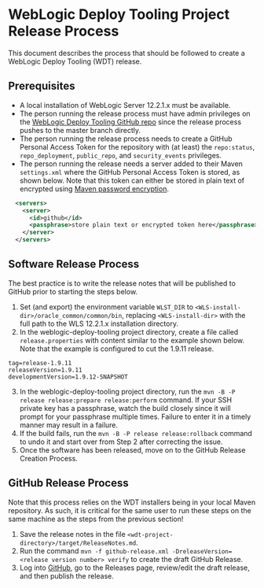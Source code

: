 # WebLogic Deploy Tooling Project Release Process
This document describes the process that should be followed to create a WebLogic Deploy Tooling (WDT) release.

## Prerequisites
- A local installation of WebLogic Server 12.2.1.x must be available.
- The person running the release process must have admin privileges on the [WebLogic Deploy Tooling GitHub repo](https://github.com/oracle/weblogic-deploy-tooling) since the release process pushes to the master branch directly.
- The person running the release process needs to create a GitHub Personal Access Token for the repository with (at least) the `repo:status`, `repo_deployment`, `public_repo`, and `security_events` privileges.
- The person running the release needs a server added to their Maven `settings.xml` where the GitHub Personal Access Token is stored, as shown below.  Note that this token can either be stored in plain text of encrypted using [Maven password encryption](https://maven.apache.org/guides/mini/guide-encryption.html).

```xml
  <servers>
    <server>
      <id>github</id>
      <passphrase>store plain text or encrypted token here</passphrase>
    </server>
  </servers>
```

## Software Release Process
The best practice is to write the release notes that will be published to GitHub prior to starting the steps below.

1. Set (and export) the environment variable `WLST_DIR` to `<WLS-install-dir>/oracle_common/common/bin`, replacing `<WLS-install-dir>` with the full path to the WLS 12.2.1.x installation directory.
2. In the weblogic-deploy-tooling project directory, create a file called `release.properties` with content similar to the example shown below.  Note that the example is configured to cut the 1.9.11 release.

```properties
tag=release-1.9.11
releaseVersion=1.9.11
developmentVersion=1.9.12-SNAPSHOT
```

3. In the weblogic-deploy-tooling project directory, run the `mvn -B -P release release:prepare release:perform` command.  If your SSH private key has a passphrase, watch the build closely since it will prompt for your passphrase multiple times.  Failure to enter it in a timely manner may result in a failure.
4. If the build fails, run the `mvn -B -P release release:rollback` command to undo it and start over from Step 2 after correcting the issue.
4. Once the software has been released, move on to the GitHub Release Creation Process.

## GitHub Release Process
Note that this process relies on the WDT installers being in your local Maven repository.  As such, it is critical for the same user to run these steps on the same machine as the steps from the previous section!

1. Save the release notes in the file `<wdt-project-directory>/target/ReleaseNotes.md`.
2. Run the command `mvn -f github-release.xml -DreleaseVersion=<release version number> verify` to create the draft GitHub Release.
3. Log into [GitHub](https://github.com/oracle/weblogic-deploy-tooling), go to the Releases page, review/edit the draft release, and then publish the release.
